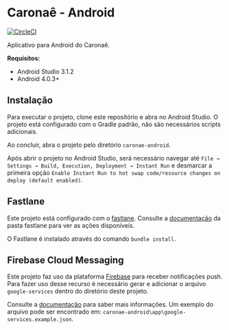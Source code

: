 ﻿# Caronaê - Android

[![CircleCI](https://circleci.com/gh/caronae/caronae-android.svg?style=svg)](https://circleci.com/gh/caronae/caronae-android)

Aplicativo para Android do Caronaê.

**Requisitos:**

* Android Studio 3.1.2
* Android 4.0.3+

## Instalação

Para executar o projeto, clone este repositório e abra no Android Studio. O projeto está configurado com o Gradle padrão, não são necessários scripts adicionais.

Ao concluir, abra o projeto pelo diretório `caronae-android`.

Após abrir o projeto no Android Studio, será necessário navegar até `File → Settings → Build, Execution, Deployment → Instant Run` e desmarcar a primeira opção `Enable Instant Run to hot swap code/resource changes on deploy (default enabled)`.

## Fastlane



Este projeto está configurado com o [fastlane](http://fastlane.tools). Consulte a [documentação](/fastlane) da pasta fastlane para ver as ações disponíveis.



O Fastlane é instalado através do comando `bundle install`.

## Firebase Cloud Messaging

Este projeto faz uso da plataforma [Firebase](https://firebase.google.com/) para receber notificações push. Para fazer uso desse recurso é necessário gerar e adicionar o arquivo `google-services` dentro do diretório deste projeto.

Consulte a [documentação](https://firebase.google.com/docs/android) para saber mais informações. Um exemplo do arquivo pode ser encontrado em: `caronae-android\app\google-services.example.json`.
